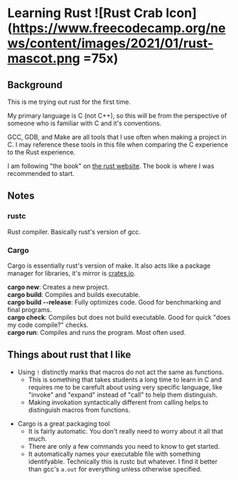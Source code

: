 # Learning Rust ![Rust Crab Icon](https://www.freecodecamp.org/news/content/images/2021/01/rust-mascot.png =75x)

## Background
This is me trying out rust for the first time.

My primary language is C (not C++), so this will be from the perspective of someone who is familiar with C and it's conventions.

GCC, GDB, and Make are all tools that I use often when making a project in C. I may reference these tools in this file when comparing the C experience to the Rust experience.

I am following "the book" on [the rust website](https://doc.rust-lang.org/book/). The book is where I was recommended to start.

## Notes
### rustc
Rust compiler. Basically rust's version of gcc.

### Cargo
Cargo is essentially rust's version of make. It also acts like a package manager for libraries, it's mirror is [crates.io](https://crates.io).

**cargo new**: Creates a new project.\
**cargo build**: Compiles and builds executable.\
**cargo build --release**: Fully optimizes code. Good for benchmarking and final programs.\
**cargo check**: Compiles but does not build executable. Good for quick "does my code compile?" checks.\
**cargo run**: Compiles and runs the program. Most often used.

## Things about rust that I like

- Using `!` distinctly marks that macros do not act the same as functions.
  - This is something that takes students a long time to learn in C and requires me to be carefult about using very specific language, like "invoke" and "expand" instead of "call" to help them distinguish.
  - Making invokation syntactically different from calling helps to distinguish macros from functions.


+ Cargo is a great packaging tool
  + It is fairly automatic. You don't really need to worry about it all that much.
  + There are only a few commands you need to know to get started.
  + It automatically names your executable file with something identifyable. Technically this is rustc but whatever. I find it better than gcc's `a.out` for everything unless otherwise specified.

